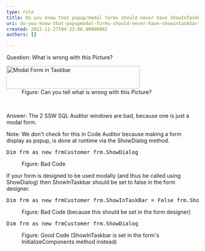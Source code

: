 ```yaml
---
type: rule
title: Do you know that popup/modal forms should never have ShowInTaskbar=True?
uri: do-you-know-that-popupmodal-forms-should-never-have-showintaskbartrue
created: 2012-11-27T04:22:06.0000000Z
authors: []

---
```




<span class='intro'> <div>Question&#58; What is wrong with this Picture?</div>
<dl class="image"><dt><img alt="Modal Form in Taskbar" src="http&#58;//www.ssw.com.au/ssw/Standards/Rules/Images/ShowInTaskBar.jpg" width="349" height="60" /></dt>
<dd>Figure&#58; Can you tell what is wrong with this Picture?</dd></dl> </span>

​<div>Answer&#58; The 2 SSW SQL Auditor windows are bad, because one is just a modal form.</div>
<div>Note&#58; We don't check for this in Code Auditor because making a form display as popup, is done at runtime via the ShowDialog method.</div>
<dl class="badCode"><dt><pre>Dim frm as new frmCustomer frm.ShowDialog</pre></dt>
<dd>Figure&#58; Bad Code</dd></dl>
<div>If your form is designed to be used modally (and thus be called using ShowDialog) then ShowInTaskbar should be set to false in the form designer.</div>
<dl class="badCode"><dt><pre>Dim frm as new frmCustomer frm.ShowInTaskBar = False frm.ShowDialog</pre></dt>
<dd>Figure&#58; Bad Code (because this should be set in the form designer)</dd></dl>
<dl class="goodCode"><dt><pre>Dim frm as new frmCustomer frm.ShowDialog</pre></dt>
<dd>Figure&#58; Good Code (ShowInTaskbar is set in the form's InitializeComponents method instead)</dd></dl>



